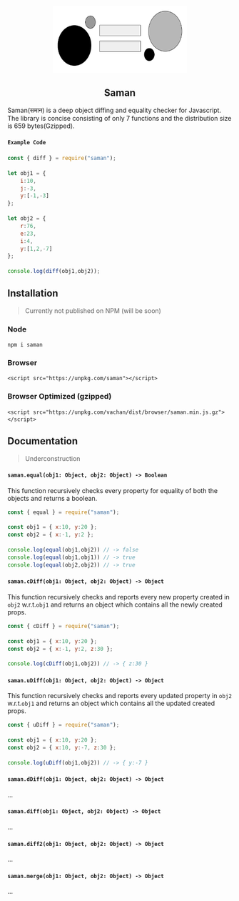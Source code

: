 <div align="center">
<img src="./static/saman.png" height="150em" width="300em"/>

## Saman

</div>

Saman(समान) is a deep object diffing and equality checker for Javascript. The library is concise consisting of only 7 functions and the distribution size is 659 bytes(Gzipped). 

#### `Example Code`
```javascript
const { diff } = require("saman");

let obj1 = {
    i:10,
    j:-3,
    y:[-1,-3]
};

let obj2 = {
    r:76,
    e:23,
    i:4,
    y:[1,2,-7]
};

console.log(diff(obj1,obj2));
```


## Installation
> Currently not published on NPM (will be soon)

### Node
```
npm i saman
```
### Browser
```
<script src="https://unpkg.com/saman"></script>
```
### Browser Optimized (gzipped)
```
<script src="https://unpkg.com/vachan/dist/browser/saman.min.js.gz"></script>
```

## Documentation
> Underconstruction

#### `saman.equal(obj1: Object, obj2: Object) -> Boolean`
This function recursively checks every property for equality of both the objects and returns a boolean.

```javascript
const { equal } = require("saman");

const obj1 = { x:10, y:20 };
const obj2 = { x:-1, y:2 };

console.log(equal(obj1,obj2)) // -> false
console.log(equal(obj1,obj1)) // -> true
console.log(equal(obj2,obj2)) // -> true
```

#### `saman.cDiff(obj1: Object, obj2: Object) -> Object`
This function recursively checks and reports every new property created in `obj2` w.r.t.`obj1` and returns an object which contains all the newly created props.

```javascript
const { cDiff } = require("saman");

const obj1 = { x:10, y:20 };
const obj2 = { x:-1, y:2, z:30 };

console.log(cDiff(obj1,obj2)) // -> { z:30 }
```

#### `saman.uDiff(obj1: Object, obj2: Object) -> Object`
This function recursively checks and reports every updated property in `obj2` w.r.t.`obj1` and returns an object which contains all the updated created props.

```javascript
const { uDiff } = require("saman");

const obj1 = { x:10, y:20 };
const obj2 = { x:10, y:-7, z:30 };

console.log(uDiff(obj1,obj2)) // -> { y:-7 }
```

#### `saman.dDiff(obj1: Object, obj2: Object) -> Object`
...

#### `saman.diff(obj1: Object, obj2: Object) -> Object`
...

#### `saman.diff2(obj1: Object, obj2: Object) -> Object`
...

#### `saman.merge(obj1: Object, obj2: Object) -> Object`
...